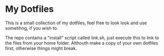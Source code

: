 My Dotfiles
===========

This is a small collection of my dotfiles, feel free to look look and use sometihng, if you wish to.

The repo contains a "install" script called link.sh, just execute this to link to the files from your home folder. Althouth make a copy of your own dotfiles first, otherwise things might break.
